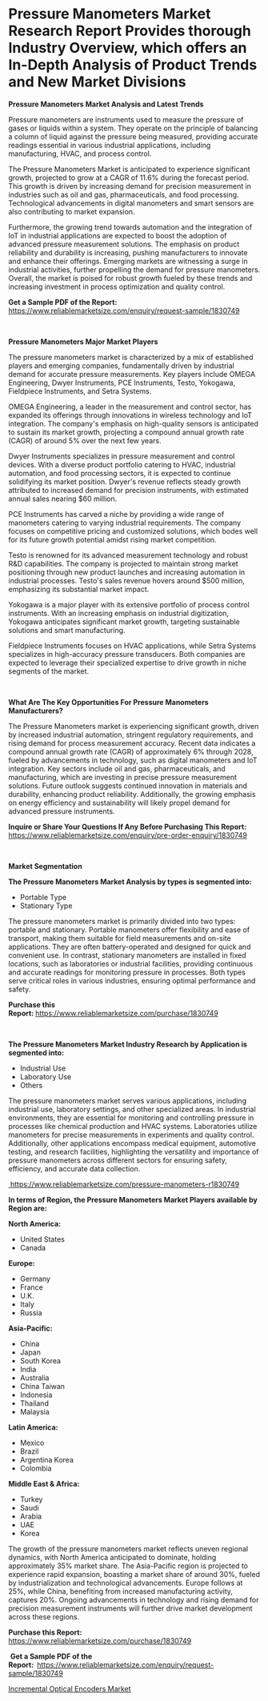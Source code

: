<p><h1>Pressure Manometers Market Research Report Provides thorough Industry Overview, which offers an In-Depth Analysis of Product Trends and New Market Divisions</h1></p><p><strong>Pressure Manometers Market Analysis and Latest Trends</strong></p>
<p><p>Pressure manometers are instruments used to measure the pressure of gases or liquids within a system. They operate on the principle of balancing a column of liquid against the pressure being measured, providing accurate readings essential in various industrial applications, including manufacturing, HVAC, and process control. </p><p>The Pressure Manometers Market is anticipated to experience significant growth, projected to grow at a CAGR of 11.6% during the forecast period. This growth is driven by increasing demand for precision measurement in industries such as oil and gas, pharmaceuticals, and food processing. Technological advancements in digital manometers and smart sensors are also contributing to market expansion. </p><p>Furthermore, the growing trend towards automation and the integration of IoT in industrial applications are expected to boost the adoption of advanced pressure measurement solutions. The emphasis on product reliability and durability is increasing, pushing manufacturers to innovate and enhance their offerings. Emerging markets are witnessing a surge in industrial activities, further propelling the demand for pressure manometers. Overall, the market is poised for robust growth fueled by these trends and increasing investment in process optimization and quality control.</p></p>
<p><strong>Get a Sample PDF of the Report:&nbsp;</strong> <a href="https://www.reliablemarketsize.com/enquiry/request-sample/1830749?utm_campaign=2276&utm_medium=2&utm_source=Github&utm_content=ia&utm_term=19022025&utm_id=pressure-manometers">https://www.reliablemarketsize.com/enquiry/request-sample/1830749</a></p>
<p>&nbsp;</p>
<p><strong>Pressure Manometers Major Market Players</strong></p>
<p><p>The pressure manometers market is characterized by a mix of established players and emerging companies, fundamentally driven by industrial demand for accurate pressure measurements. Key players include OMEGA Engineering, Dwyer Instruments, PCE Instruments, Testo, Yokogawa, Fieldpiece Instruments, and Setra Systems.</p><p>OMEGA Engineering, a leader in the measurement and control sector, has expanded its offerings through innovations in wireless technology and IoT integration. The company's emphasis on high-quality sensors is anticipated to sustain its market growth, projecting a compound annual growth rate (CAGR) of around 5% over the next few years.</p><p>Dwyer Instruments specializes in pressure measurement and control devices. With a diverse product portfolio catering to HVAC, industrial automation, and food processing sectors, it is expected to continue solidifying its market position. Dwyer's revenue reflects steady growth attributed to increased demand for precision instruments, with estimated annual sales nearing $60 million.</p><p>PCE Instruments has carved a niche by providing a wide range of manometers catering to varying industrial requirements. The company focuses on competitive pricing and customized solutions, which bodes well for its future growth potential amidst rising market competition.</p><p>Testo is renowned for its advanced measurement technology and robust R&D capabilities. The company is projected to maintain strong market positioning through new product launches and increasing automation in industrial processes. Testo's sales revenue hovers around $500 million, emphasizing its substantial market impact.</p><p>Yokogawa is a major player with its extensive portfolio of process control instruments. With an increasing emphasis on industrial digitization, Yokogawa anticipates significant market growth, targeting sustainable solutions and smart manufacturing.</p><p>Fieldpiece Instruments focuses on HVAC applications, while Setra Systems specializes in high-accuracy pressure transducers. Both companies are expected to leverage their specialized expertise to drive growth in niche segments of the market. </p></p>
<p>&nbsp;</p>
<p><strong>What Are The Key Opportunities For Pressure Manometers Manufacturers?</strong></p>
<p><p>The Pressure Manometers market is experiencing significant growth, driven by increased industrial automation, stringent regulatory requirements, and rising demand for process measurement accuracy. Recent data indicates a compound annual growth rate (CAGR) of approximately 6% through 2028, fueled by advancements in technology, such as digital manometers and IoT integration. Key sectors include oil and gas, pharmaceuticals, and manufacturing, which are investing in precise pressure measurement solutions. Future outlook suggests continued innovation in materials and durability, enhancing product reliability. Additionally, the growing emphasis on energy efficiency and sustainability will likely propel demand for advanced pressure instruments.</p></p>
<p><strong>Inquire or Share Your Questions If Any Before Purchasing This Report:</strong> <a href="https://www.reliablemarketsize.com/enquiry/pre-order-enquiry/1830749?utm_campaign=2276&utm_medium=2&utm_source=Github&utm_content=ia&utm_term=19022025&utm_id=pressure-manometers">https://www.reliablemarketsize.com/enquiry/pre-order-enquiry/1830749</a></p>
<p>&nbsp;</p>
<p><strong>Market Segmentation</strong></p>
<p><strong>The Pressure Manometers Market Analysis by types is segmented into:</strong></p>
<p><ul><li>Portable Type</li><li>Stationary Type</li></ul></p>
<p><p>The pressure manometers market is primarily divided into two types: portable and stationary. Portable manometers offer flexibility and ease of transport, making them suitable for field measurements and on-site applications. They are often battery-operated and designed for quick and convenient use. In contrast, stationary manometers are installed in fixed locations, such as laboratories or industrial facilities, providing continuous and accurate readings for monitoring pressure in processes. Both types serve critical roles in various industries, ensuring optimal performance and safety.</p></p>
<p><strong>Purchase this Report:&nbsp;</strong><a href="https://www.reliablemarketsize.com/purchase/1830749?utm_campaign=2276&utm_medium=2&utm_source=Github&utm_content=ia&utm_term=19022025&utm_id=pressure-manometers">https://www.reliablemarketsize.com/purchase/1830749</a></p>
<p>&nbsp;</p>
<p><strong>The Pressure Manometers Market Industry Research by Application is segmented into:</strong></p>
<p><ul><li>Industrial Use</li><li>Laboratory Use</li><li>Others</li></ul></p>
<p><p>The pressure manometers market serves various applications, including industrial use, laboratory settings, and other specialized areas. In industrial environments, they are essential for monitoring and controlling pressure in processes like chemical production and HVAC systems. Laboratories utilize manometers for precise measurements in experiments and quality control. Additionally, other applications encompass medical equipment, automotive testing, and research facilities, highlighting the versatility and importance of pressure manometers across different sectors for ensuring safety, efficiency, and accurate data collection.</p></p>
<p><a href="https://www.reliablemarketsize.com/pressure-manometers-r1830749?utm_campaign=2276&utm_medium=2&utm_source=Github&utm_content=ia&utm_term=19022025&utm_id=pressure-manometers">&nbsp;https://www.reliablemarketsize.com/pressure-manometers-r1830749</a></p>
<p><strong>In terms of Region, the Pressure Manometers Market Players available by Region are:</strong></p>
<p>
    <p> <strong> North America: </strong>
        <ul>
            <li>United States</li>
            <li>Canada</li>
        </ul>
        </p> 
    <p> <strong> Europe: </strong>
        <ul>
            <li>Germany</li>
            <li>France</li>
            <li>U.K.</li>
            <li>Italy</li>
            <li>Russia</li>
        </ul>
        </p> 
    <p> <strong> Asia-Pacific: </strong>
        <ul>
            <li>China</li>
            <li>Japan</li>
            <li>South Korea</li>
            <li>India</li>
            <li>Australia</li>
            <li>China Taiwan</li>
            <li>Indonesia</li>
            <li>Thailand</li>
            <li>Malaysia</li>
        </ul>
        </p> 
    <p> <strong> Latin America: </strong>
        <ul>
            <li>Mexico</li>
            <li>Brazil</li>
            <li>Argentina Korea</li>
            <li>Colombia</li>
        </ul>
        </p> 
    <p> <strong> Middle East & Africa: </strong>
        <ul>
            <li>Turkey</li>
            <li>Saudi</li>
            <li>Arabia</li>
            <li>UAE</li>
            <li>Korea</li>
        </ul>
    </p>
    </p>
<p><p>The growth of the pressure manometers market reflects uneven regional dynamics, with North America anticipated to dominate, holding approximately 35% market share. The Asia-Pacific region is projected to experience rapid expansion, boasting a market share of around 30%, fueled by industrialization and technological advancements. Europe follows at 25%, while China, benefiting from increased manufacturing activity, captures 20%. Ongoing advancements in technology and rising demand for precision measurement instruments will further drive market development across these regions.</p></p>
<p><strong>Purchase this Report: </strong><a href="https://www.reliablemarketsize.com/purchase/1830749?utm_campaign=2276&utm_medium=2&utm_source=Github&utm_content=ia&utm_term=19022025&utm_id=pressure-manometers">https://www.reliablemarketsize.com/purchase/1830749</a></p>
<p>&nbsp;<strong>Get a Sample PDF of the Report:&nbsp;&nbsp;</strong><a href="https://www.reliablemarketsize.com/enquiry/request-sample/1830749?utm_campaign=2276&utm_medium=2&utm_source=Github&utm_content=ia&utm_term=19022025&utm_id=pressure-manometers">https://www.reliablemarketsize.com/enquiry/request-sample/1830749</a></p>
<p><strong></strong></p>
<p><p><a href="https://github.com/dmitriyvo6rog/Market-Research-Report-List-1/blob/main/incremental-optical-encoders-market.md?utm_campaign=2276&utm_medium=2&utm_source=Github&utm_content=ia&utm_term=19022025&utm_id=pressure-manometers">Incremental Optical Encoders Market</a></p></p>